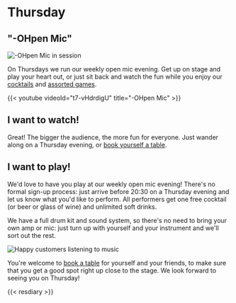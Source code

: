 # Thursday

## "-OHpen Mic"

![-OHpen Mic in session](images/ohpenmic.jpeg)

On Thursdays we run our weekly open mic evening.  Get up on stage and
play your heart out, or just sit back and watch the fun while you
enjoy our [cocktails](../menu/index.md) and [assorted
games](../games/index.md).

{{< youtube videoId="t7-vHdrdigU" title="-OHpen Mic" >}}

## I want to watch!

Great!  The bigger the audience, the more fun for everyone.  Just
wander along on a Thursday evening, or [book yourself a
table](#resdiary).

## I want to play!

We'd love to have you play at our weekly open mic evening!  There's no
formal sign-up process: just arrive before 20:30 on a Thursday evening
and let us know what you'd like to perform.  All performers get one
free cocktail (or beer or glass of wine) and unlimited soft drinks.

We have a full drum kit and sound system, so there's no need to bring
your own amp or mic: just turn up with yourself and your instrument
and we'll sort out the rest.

![Happy customers listening to music](images/snug.jpeg)

You're welcome to [book a table](#resdiary) for yourself and your
friends, to make sure that you get a good spot right up close to the
stage.  We look forward to seeing you on Thursday!

{{< resdiary >}}
